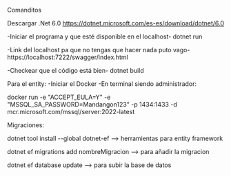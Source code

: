 Comanditos

Descargar .Net 6.0 https://dotnet.microsoft.com/es-es/download/dotnet/6.0

-Iniciar el programa y que esté disponible en el localhost- dotnet run

-Link del localhost pa que no tengas que hacer nada puto vago- https://localhost:7222/swagger/index.html

-Checkear que el código está bien- dotnet build

Para el entity: -Iniciar el Docker -En terminal siendo administrador:

docker run -e "ACCEPT_EULA=Y" -e "MSSQL_SA_PASSWORD=Mandangon123" -p 1434:1433 -d mcr.microsoft.com/mssql/server:2022-latest

Migraciones:

dotnet tool install --global dotnet-ef --> herramientas para entity framework

dotnet ef migrations add nombreMigracion --> para añadir la migracion

dotnet ef database update --> para subir la base de datos
